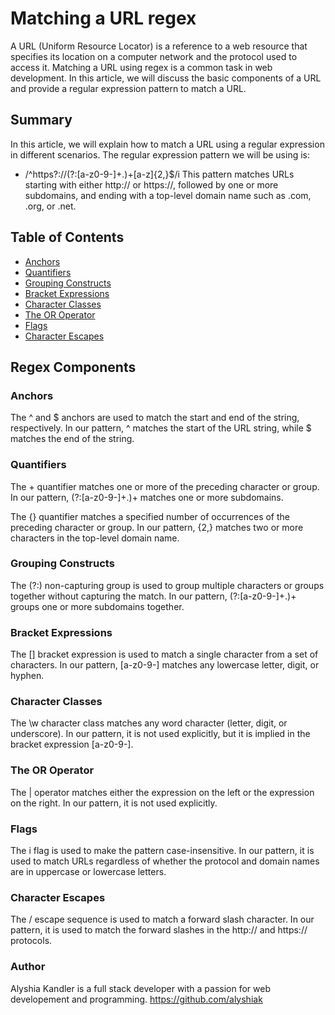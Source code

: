 # Matching a URL regex
A URL (Uniform Resource Locator) is a reference to a web resource that specifies its location on a computer network and the protocol used to access it. Matching a URL using regex is a common task in web development. In this article, we will discuss the basic components of a URL and provide a regular expression pattern to match a URL.

## Summary
In this article, we will explain how to match a URL using a regular expression in different scenarios. The regular expression pattern we will be using is:

- /^https?:\/\/(?:[a-z0-9-]+\.)+[a-z]{2,}$/i
This pattern matches URLs starting with either http:// or https://, followed by one or more subdomains, and ending with a top-level domain name such as .com, .org, or .net.

## Table of Contents

- [Anchors](#anchors)
- [Quantifiers](#quantifiers)
- [Grouping Constructs](#grouping-constructs)
- [Bracket Expressions](#bracket-expressions)
- [Character Classes](#character-classes)
- [The OR Operator](#the-or-operator)
- [Flags](#flags)
- [Character Escapes](#character-escapes)

## Regex Components

### Anchors
The ^ and $ anchors are used to match the start and end of the string, respectively. In our pattern, ^ matches the start of the URL string, while $ matches the end of the string.

### Quantifiers
The + quantifier matches one or more of the preceding character or group. In our pattern, (?:[a-z0-9-]+\.)+ matches one or more subdomains.

The {} quantifier matches a specified number of occurrences of the preceding character or group. In our pattern, {2,} matches two or more characters in the top-level domain name.

### Grouping Constructs
The (?:) non-capturing group is used to group multiple characters or groups together without capturing the match. In our pattern, (?:[a-z0-9-]+\.)+ groups one or more subdomains together.

### Bracket Expressions
The [] bracket expression is used to match a single character from a set of characters. In our pattern, [a-z0-9-] matches any lowercase letter, digit, or hyphen.

### Character Classes
The \w character class matches any word character (letter, digit, or underscore). In our pattern, it is not used explicitly, but it is implied in the bracket expression [a-z0-9-].

### The OR Operator
The | operator matches either the expression on the left or the expression on the right. In our pattern, it is not used explicitly.

### Flags
The i flag is used to make the pattern case-insensitive. In our pattern, it is used to match URLs regardless of whether the protocol and domain names are in uppercase or lowercase letters.

### Character Escapes
The \/ escape sequence is used to match a forward slash character. In our pattern, it is used to match the forward slashes in the http:// and https:// protocols.

### Author
Alyshia Kandler is a full stack developer with a passion for web developement and programming.
https://github.com/alyshiak
